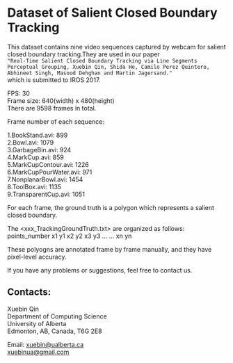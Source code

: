 Dataset of Salient Closed Boundary Tracking
====

This dataset contains nine video sequences captured by webcam for salient closed boundary tracking.They are used in our paper<br>
	` "Real-Time Salient Closed Boundary Tracking via Line Segments Perceptual Grouping, Xuebin Qin, Shida He, Camilo Perez Quintero, Abhineet Singh, Masood Dehghan and Martin Jagersand." `<br>
which is submitted to IROS 2017.

FPS: 30<br>
Frame size: 640(width) x 480(height)<br>
There are 9598 frames in total.<br>

Frame number of each sequence: <br>

1.BookStand.avi:		899<br>
2.Bowl.avi:			1079<br>
3.GarbageBin.avi:		924<br>
4.MarkCup.avi:			859<br>
5.MarkCupContour.avi:		1226<br>
6.MarkCupPourWater.avi:		971<br>
7.NonplanarBowl.avi: 		1454<br>
8.ToolBox.avi:			1135<br>
9.TransparentCup.avi: 		1051<br>

For each frame, the ground truth is a polygon which represents a salient closed boundary.<br>

The <xxx_TrackingGroundTruth.txt> are organized as follows:<br>
points_number x1 y1 x2 y2 x3 y3 ... ... xn yn<br>

These polyogns are annotated frame by frame manually, and they have pixel-level accuracy.<br>

If you have any problems or suggestions, feel free to contact us.<br>

Contacts:
---
Xuebin Qin<br>
Department of Computing Science<br>
University of Alberta<br>
Edmonton, AB, Canada, T6G 2E8<br>

Email:	xuebin@ualberta.ca<br>
	xuebinua@gmail.com<br>